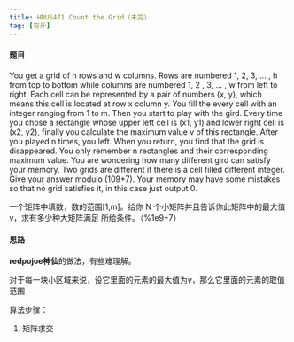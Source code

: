 ```yaml
---
title: HDU5471 Count the Grid（未完）
tag: [容斥]
---
```


#### 题目

You get a grid of h rows and w columns. Rows are numbered 1, 2, 3, ... , h from top to bottom while columns are numbered 1, 2 , 3, ... , w from left to right. Each cell can be represented by a pair of numbers (x, y), which means this cell is located at row x column y.
You fill the every cell with an integer ranging from 1 to m.
Then you start to play with the gird. Every time you chose a rectangle whose upper left cell is (x1, y1) and lower right cell is (x2, y2), finally you calculate the maximum value v of this rectangle.
After you played n times, you left. When you return, you find that the grid is disappeared. You only remember n rectangles and their corresponding maximum value. You are wondering how many different gird can satisfy your memory. Two grids are different if there is a cell filled different integer.
Give your answer modulo (109+7).
Your memory may have some mistakes so that no grid satisfies it, in this case just output 0.

 

一个矩阵中填数，数的范围[1,m]。给你 N 个小矩阵并且告诉你此矩阵中的最大值 v，求有多少种大矩阵满足
所给条件。（%1e9+7）

#### 思路

**redpojoe神仙**的做法，有些难理解。

对于每一块小区域来说，设它里面的元素的最大值为$v$，那么它里面的元素的取值范围

算法步骤：

1. 矩阵求交